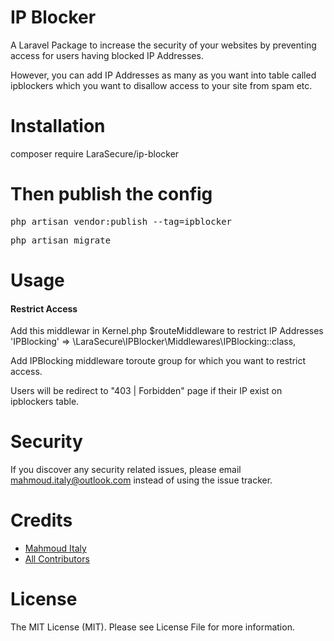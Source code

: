 # IP Blocker
A Laravel Package to increase the security of your websites by preventing access for users having blocked IP Addresses.

However, you can add IP Addresses as many as you want into table called ipblockers which you want to disallow access to your site from spam etc.

# Installation
composer require LaraSecure/ip-blocker

# Then publish the config
<pre>php artisan vendor:publish --tag=ipblocker</pre>
<pre>php artisan migrate</pre>


# Usage
<h4>Restrict Access</h4>
Add this middlewar in Kernel.php $routeMiddleware to restrict IP Addresses
'IPBlocking' => \LaraSecure\IPBlocker\Middlewares\IPBlocking::class,


Add IPBlocking middleware toroute group for which you want to restrict access.

Users will be redirect to "403 | Forbidden" page if their IP exist on ipblockers table.





# Security
If you discover any security related issues, please email mahmoud.italy@outlook.com instead of using the issue tracker.

# Credits

  <ul>
    <li><a href="https://github.com/Mahmoud-Italy">Mahmoud Italy</a></li>
    <li><a href="https://github.com/Mahmoud-Italy/Larafast-fastApi/graphs/contributors">All Contributors</a></li>
  </ul>

# License
The MIT License (MIT). Please see License File for more information.